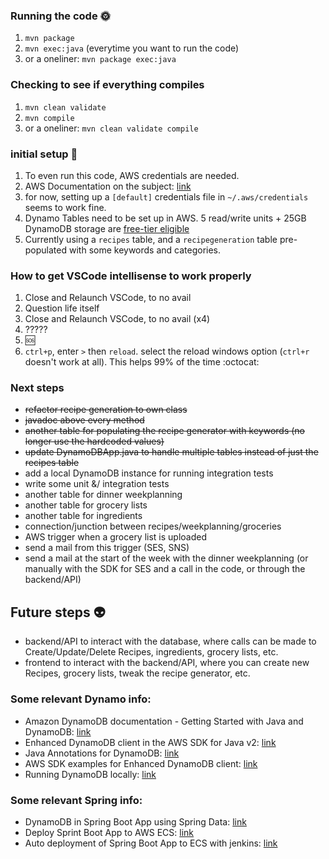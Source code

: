 ### Running the code :sun_with_face:
1. `mvn package`
2. `mvn exec:java` (everytime you want to run the code)
3. or a oneliner: `mvn package exec:java`


### Checking to see if everything compiles
1. `mvn clean validate`
2. `mvn compile`
3. or a oneliner: `mvn clean validate compile`

### initial setup :seedling:
1. To even run this code, AWS credentials are needed.
2. AWS Documentation on the subject: [link](https://docs.aws.amazon.com/cli/latest/userguide/cli-configure-files.html)
3. for now, setting up a `[default]` credentials file in `~/.aws/credentials` seems to work fine. 
4. Dynamo Tables need to be set up in AWS. 5 read/write units + 25GB DynamoDB storage are [free-tier eligible](https://aws.amazon.com/dynamodb/pricing/)
5. Currently using a `recipes` table, and a `recipegeneration` table pre-populated with some keywords and categories.


### How to get VSCode intellisense to work properly
1. Close and Relaunch VSCode, to no avail
2. Question life itself
1. Close and Relaunch VSCode, to no avail (x4)
3. ?????
4. :sos:
5. `ctrl+p`, enter `>` then `reload`. select the reload windows option (`ctrl+r` doesn't work at all). This helps 99% of the time :octocat:

### Next steps
- ~~refactor recipe generation to own class~~
- ~~javadoc above every method~~
- ~~another table for populating the recipe generator with keywords (no longer use the hardcoded values)~~
- ~~update DynamoDBApp.java to handle multiple tables instead of just the recipes table~~
- add a local DynamoDB instance for running integration tests
- write some unit &/ integration tests
- another table for dinner weekplanning
- another table for grocery lists
- another table for ingredients
- connection/junction between recipes/weekplanning/groceries
- AWS trigger when a grocery list is uploaded
- send a mail from this trigger (SES, SNS)
- send a mail at the start of the week with the dinner weekplanning (or manually with the SDK for SES and a call in the code, or through the backend/API)

## Future steps :alien:
- backend/API to interact with the database, where calls can be made to Create/Update/Delete Recipes, ingredients, grocery lists, etc.
- frontend to interact with the backend/API, where you can create new Recipes, grocery lists, tweak the recipe generator, etc.

### Some relevant Dynamo info:
- Amazon DynamoDB documentation - Getting Started with Java and DynamoDB: [link](https://docs.aws.amazon.com/amazondynamodb/latest/developerguide/GettingStarted.Java.html)
- Enhanced DynamoDB client in the AWS SDK for Java v2: [link](https://aws.amazon.com/blogs/developer/introducing-enhanced-dynamodb-client-in-the-aws-sdk-for-java-v2/)
- Java Annotations for DynamoDB: [link](https://docs.aws.amazon.com/amazondynamodb/latest/developerguide/DynamoDBMapper.Annotations.html)
- AWS SDK examples for Enhanced DynamoDB client: [link](https://github.com/awsdocs/aws-doc-sdk-examples/tree/master/javav2/example_code/dynamodb/src/main/java/com/example/dynamodb)
- Running DynamoDB locally: [link](https://docs.aws.amazon.com/amazondynamodb/latest/developerguide/DynamoDBLocal.DownloadingAndRunning.html)

### Some relevant Spring info:
- DynamoDB in Spring Boot App using Spring Data: [link](https://www.baeldung.com/spring-data-dynamodb)
- Deploy Sprint Boot App to AWS ECS: [link](https://medium.com/swlh/build-deploy-a-rest-api-from-scratch-using-spring-boot-and-aws-ecs-eb369137a020)
- Auto deployment of Spring Boot App to ECS with jenkins: [link](https://medium.com/@KTree_Blog/auto-deployment-of-spring-boot-applications-to-aws-ecs-with-jenkins-3ef5245f5e7e)